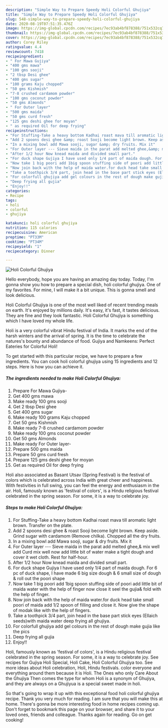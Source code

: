 ```yaml
---
description: "Simple Way to Prepare Speedy Holi Colorful Ghujiya"
title: "Simple Way to Prepare Speedy Holi Colorful Ghujiya"
slug: 548-simple-way-to-prepare-speedy-holi-colorful-ghujiya
date: 2020-08-19T07:51:35.476Z
image: https://img-global.cpcdn.com/recipes/7ec93ab4bf878388/751x532cq70/holi-colorful-ghujiya-recipe-main-photo.jpg
thumbnail: https://img-global.cpcdn.com/recipes/7ec93ab4bf878388/751x532cq70/holi-colorful-ghujiya-recipe-main-photo.jpg
cover: https://img-global.cpcdn.com/recipes/7ec93ab4bf878388/751x532cq70/holi-colorful-ghujiya-recipe-main-photo.jpg
author: Corey Riley
ratingvalue: 4.4
reviewcount: 7418
recipeingredient:
- " For Mawa Gujiya"
- "400 gms mawa"
- "100 gms sooji"
- "2 tbsp Desi ghee"
- "400 gms sugar"
- "100 grams Kaju chopped"
- "50 gms Kishmish"
- "7-8 crushed cardamom powder"
- "100 gms coconut powder"
- "50 gms Almonds"
- " For Outer layer"
- "500 gms maida"
- "50 gms curd fresh"
- "125 gms deshi ghee for moyan"
- " as required Oil for deep frying"
recipeinstructions:
- "For Stuffing-Take a heavy bottom Kadhai roast mava till aromatic light brown. Transfer on the plate."
- "Add 2 spoons desi ghee &amp; roast Sooji become light brown. Keep aside. Grind sugar with cardamom (Remove chilka). Chopped all the dry fruits."
- "In a mixing bowl add Mawa sooji, sugar &amp; dry fruits. Mix it"
- "For Outer layer --- Sieve maida in the parat add melted ghee,&amp; mix well add Curd mix well now add little bit of water make a tight dough and cover it wet cloth. Rest for half-hour."
- "After 1/2 hour Now knead maida and divided small part."
- "For duck shape Gujiya I have used only 1/4 part of maida dough. For 6 pc of duck shape, I have made 6 big size dough &amp; 6 small size of dough &amp; roll out the poori shape"
- "Now take 1 big poori add 1big spoon stuffing side of poori add little bit of maida water with the help of finger now close it seel the gujia&amp; fold with the help of finger."
- "Now join back with the help of maida water.for duck head take small poori of maida add 1/2 spoon of filling and close it. Now give the shape of modak like with the help of fingers."
- "Take a toothpick 3/4 part, join head in the base part stick eyes (Ellaich seeds)with maida water deep frying all ghujiya."
- "For colorfull ghujiya add gel colours in the rest of dough make gujia like the pics"
- "Deep frying all gujia"
- "Enjoy!!"
categories:
- Recipe
tags:
- holi
- colorful
- ghujiya

katakunci: holi colorful ghujiya 
nutrition: 115 calories
recipecuisine: American
preptime: "PT33M"
cooktime: "PT34M"
recipeyield: "1"
recipecategory: Dinner

---
```



![Holi Colorful Ghujiya](https://img-global.cpcdn.com/recipes/7ec93ab4bf878388/751x532cq70/holi-colorful-ghujiya-recipe-main-photo.jpg)

Hello everybody, hope you are having an amazing day today. Today, I'm gonna show you how to prepare a special dish, holi colorful ghujiya. One of my favorites. For mine, I will make it a bit unique. This is gonna smell and look delicious.

Holi Colorful Ghujiya is one of the most well liked of recent trending meals on earth. It's enjoyed by millions daily. It's easy, it's fast, it tastes delicious. They are fine and they look fantastic. Holi Colorful Ghujiya is something which I have loved my whole life.

Holi is a very colorful vibrat Hindu festival of India. It marks the end of the harsh winters and the arrival of spring. It is the time to celebrate the natures&#39;s bounty and abundance of food. Gujiya and Namkeens: Perfect Eateries for Colorful Holi!


To get started with this particular recipe, we have to prepare a few ingredients. You can cook holi colorful ghujiya using 15 ingredients and 12 steps. Here is how you can achieve it.

<!--inarticleads1-->

##### The ingredients needed to make Holi Colorful Ghujiya:

1. Prepare  For Mawa Gujiya-
1. Get 400 gms mawa
1. Make ready 100 gms sooji
1. Get 2 tbsp Desi ghee
1. Get 400 gms sugar
1. Make ready 100 grams Kaju chopped
1. Get 50 gms Kishmish
1. Make ready 7-8 crushed cardamom powder
1. Make ready 100 gms coconut powder
1. Get 50 gms Almonds
1. Make ready  For Outer layer-
1. Prepare 500 gms maida
1. Prepare 50 gms curd fresh
1. Prepare 125 gms deshi ghee for moyan
1. Get  as required Oil for deep frying


Holi also associated as Basant Utsav (Spring Festival) is the festival of colors which is celebrated across India with great cheer and happiness. With festivities in full swing, you can feel the energy and enthusiasm in the air. Holi, famously known as &#39;festival of colors&#39;, is a Hindu religious festival celebrated in the spring season. For some, it is a way to celebrate joy. 

<!--inarticleads2-->

##### Steps to make Holi Colorful Ghujiya:

1. For Stuffing-Take a heavy bottom Kadhai roast mava till aromatic light brown. Transfer on the plate.
1. Add 2 spoons desi ghee &amp; roast Sooji become light brown. Keep aside. Grind sugar with cardamom (Remove chilka). Chopped all the dry fruits.
1. In a mixing bowl add Mawa sooji, sugar &amp; dry fruits. Mix it
1. For Outer layer --- Sieve maida in the parat add melted ghee,&amp; mix well add Curd mix well now add little bit of water make a tight dough and cover it wet cloth. Rest for half-hour.
1. After 1/2 hour Now knead maida and divided small part.
1. For duck shape Gujiya I have used only 1/4 part of maida dough. For 6 pc of duck shape, I have made 6 big size dough &amp; 6 small size of dough &amp; roll out the poori shape
1. Now take 1 big poori add 1big spoon stuffing side of poori add little bit of maida water with the help of finger now close it seel the gujia&amp; fold with the help of finger.
1. Now join back with the help of maida water.for duck head take small poori of maida add 1/2 spoon of filling and close it. Now give the shape of modak like with the help of fingers.
1. Take a toothpick 3/4 part, join head in the base part stick eyes (Ellaich seeds)with maida water deep frying all ghujiya.
1. For colorfull ghujiya add gel colours in the rest of dough make gujia like the pics
1. Deep frying all gujia
1. Enjoy!!


Holi, famously known as &#39;festival of colors&#39;, is a Hindu religious festival celebrated in the spring season. For some, it is a way to celebrate joy. See recipes for Gujiya Holi Special, Holi Cake, Holi Colorful Ghujiya too. See more ideas about Holi celebration, Holi, Hindu festivals. color everyone and everything around them because it is Holi. The Ones who only Care About the Ghujiya Then comes the type for whom Holi is a synonym of Ghujiya, and they are always on a Ghujiyua is a special sweet made in holi. 

So that's going to wrap it up with this exceptional food holi colorful ghujiya recipe. Thank you very much for reading. I am sure that you will make this at home. There's gonna be more interesting food in home recipes coming up. Don't forget to bookmark this page on your browser, and share it to your loved ones, friends and colleague. Thanks again for reading. Go on get cooking!
